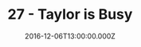 ---
title: "27 - Taylor is Busy"
date: "2016-12-06T13:00:00.000Z"
type: podcast
tags:
  - podcast
audioUrl: "https://episodes.hunchpig.audio/0027.mp3"
summary: |
  Ian and Matt talk about video games, beer, etc.  Contact us at http://twitter.com/hunchpig for sponsorship opportunities. Our next sponsorship is available for $13!
---